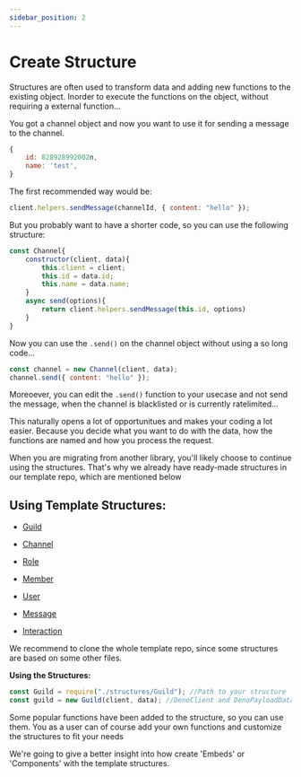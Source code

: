 ```yaml
---
sidebar_position: 2
---
```


# Create Structure

Structures are often used to transform data and adding new functions to the existing object. Inorder to execute the
functions on the object, without requiring a external function...

You got a channel object and now you want to use it for sending a message to the channel.

```js
{
    id: 828928992002n,
    name: 'test',
}
```

The first recommended way would be:

```js
client.helpers.sendMessage(channelId, { content: "hello" });
```

But you probably want to have a shorter code, so you can use the following structure:

```js
const Channel{
    constructor(client, data){
        this.client = client;
        this.id = data.id;
        this.name = data.name;
    }
    async send(options){
        return client.helpers.sendMessage(this.id, options)
    }
}
```

Now you can use the `.send()` on the channel object without using a so long code...

```js
const channel = new Channel(client, data);
channel.send({ content: "hello" });
```

Moreoever, you can edit the `.send()` function to your usecase and not send the message, when the channel is blacklisted
or is currently ratelimited...

This naturally opens a lot of opportunitues and makes your coding a lot easier. Because you decide what you want to do
with the data, how the functions are named and how you process the request.

When you are migrating from another library, you'll likely choose to continue using the structures. That's why we
already have ready-made structures in our template repo, which are mentioned below

## Using Template Structures:

- [Guild](https://github.com/discordeno/discordeno/tree/main/template/nodejs/structures/Guild.js)
- [Channel](https://github.com/discordeno/discordeno/tree/main/template/nodejs/structures/Channel.js)
- [Role](https://github.com/discordeno/discordeno/tree/main/template/nodejs/structures/Role.js)
- [Member](https://github.com/discordeno/discordeno/tree/main/template/nodejs/structures/Member.js)
- [User](https://github.com/discordeno/discordeno/tree/main/template/nodejs/structures/User.js)

- [Message](https://github.com/discordeno/discordeno/tree/main/template/nodejs/structures/Message.js)
- [Interaction](https://github.com/discordeno/discordeno/tree/main/template/nodejs/structures/Interaction.js)

We recommend to clone the whole template repo, since some structures are based on some other files.

**Using the Structures:**

```js
const Guild = require("./structures/Guild"); //Path to your structure
const guild = new Guild(client, data); //DenoClient and DenoPayloadData
```

Some popular functions have been added to the structure, so you can use them. You as a user can of course add your own
functions and customize the structures to fit your needs

We're going to give a better insight into how create 'Embeds' or 'Components' with the template structures.
